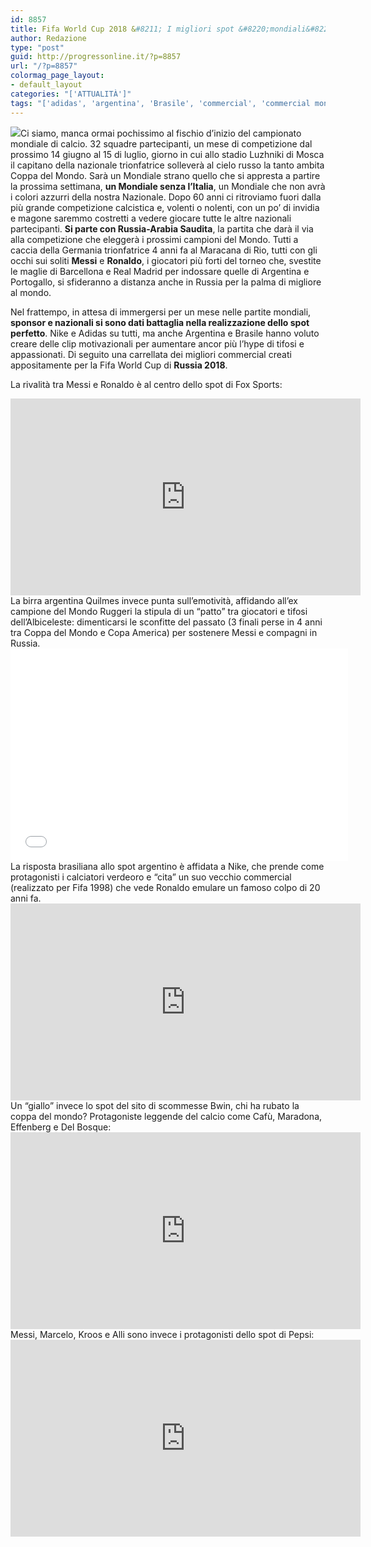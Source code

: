 ```yaml
---
id: 8857
title: Fifa World Cup 2018 &#8211; I migliori spot &#8220;mondiali&#8221; (Video)
author: Redazione
type: "post"
guid: http://progressonline.it/?p=8857
url: "/?p=8857"
colormag_page_layout:
- default_layout
categories: "['ATTUALITÀ']"
tags: "['adidas', 'argentina', 'Brasile', 'commercial', 'commercial mondiale', 'fifa world cup', 'mondiale', 'mondiali', 'mondiali russia', 'Nike', 'pepsi', 'spot mondiale', 'spot mondiali', 'spot mondiali nike', 'video mondiali']"
---
```


![](https://progressonline.it/wp-content/uploads/2018/06/Ronaldo-2018-cup-not-going-650801-300x200.jpg)Ci siamo, manca ormai pochissimo al fischio d’inizio del campionato mondiale di calcio. 32 squadre partecipanti, un mese di competizione dal prossimo 14 giugno al 15 di luglio, giorno in cui allo stadio Luzhniki di Mosca il capitano della nazionale trionfatrice solleverà al cielo russo la tanto ambita Coppa del Mondo. Sarà un Mondiale strano quello che si appresta a partire la prossima settimana, **un Mondiale senza l’Italia**, un Mondiale che non avrà i colori azzurri della nostra Nazionale. Dopo 60 anni ci ritroviamo fuori dalla più grande competizione calcistica e, volenti o nolenti, con un po’ di invidia e magone saremmo costretti a vedere giocare tutte le altre nazionali partecipanti. **Si parte con Russia-Arabia Saudita**, la partita che darà il via alla competizione che eleggerà i prossimi campioni del Mondo. Tutti a caccia della Germania trionfatrice 4 anni fa al Maracana di Rio, tutti con gli occhi sui soliti **Messi** e **Ronaldo**, i giocatori più forti del torneo che, svestite le maglie di Barcellona e Real Madrid per indossare quelle di Argentina e Portogallo, si sfideranno a distanza anche in Russia per la palma di migliore al mondo.

Nel frattempo, in attesa di immergersi per un mese nelle partite mondiali, **sponsor e nazionali si sono dati battaglia nella realizzazione dello spot perfetto**. Nike e Adidas su tutti, ma anche Argentina e Brasile hanno voluto creare delle clip motivazionali per aumentare ancor più l’hype di tifosi e appassionati. Di seguito una carrellata dei migliori commercial creati appositamente per la Fifa World Cup di **Russia 2018**.

La rivalità tra Messi e Ronaldo è al centro dello spot di Fox Sports:

<center><iframe allowfullscreen="allowfullscreen" frameborder="0" height="315" loading="lazy" src="https://www.youtube.com/embed/yNyEG52u6Ww" width="560"></iframe></center>La birra argentina Quilmes invece punta sull’emotività, affidando all’ex campione del Mondo Ruggeri la stipula di un “patto” tra giocatori e tifosi dell’Albiceleste: dimenticarsi le sconfitte del passato (3 finali perse in 4 anni tra Coppa del Mondo e Copa America) per sostenere Messi e compagni in Russia. <center><iframe allowfullscreen="allowfullscreen" frameborder="no" height="340" loading="lazy" scrolling="no" src="//video.gazzetta.it/video-embed/b57a2516-68a1-11e8-8f99-7dd08d4ec4a3" width="540"></iframe></center><center></center><center></center>La risposta brasiliana allo spot argentino è affidata a Nike, che prende come protagonisti i calciatori verdeoro e “cita” un suo vecchio commercial (realizzato per Fifa 1998) che vede Ronaldo emulare un famoso colpo di 20 anni fa. <center><iframe allowfullscreen="allowfullscreen" frameborder="0" height="315" loading="lazy" src="https://www.youtube.com/embed/Vm-avsAjrIo" width="560"></iframe></center>Un “giallo” invece lo spot del sito di scommesse Bwin, chi ha rubato la coppa del mondo? Protagoniste leggende del calcio come Cafù, Maradona, Effenberg e Del Bosque: <center><iframe allowfullscreen="allowfullscreen" frameborder="0" height="315" loading="lazy" src="https://www.youtube.com/embed/D4Qe2C1orZg" width="560"></iframe></center><center></center>  
Messi, Marcelo, Kroos e Alli sono invece i protagonisti dello spot di Pepsi: <center><iframe allowfullscreen="allowfullscreen" frameborder="0" height="315" loading="lazy" src="https://www.youtube.com/embed/OKPKs1QNOco" width="560"><span class="mce_SELRES_start" data-mce-type="bookmark" style="display: inline-block; width: 0px; overflow: hidden; line-height: 0;">﻿</span></iframe></center>